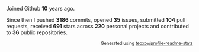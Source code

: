Joined Github **10** years ago.

Since then I pushed **3186** commits, opened **35** issues, submitted **104** pull requests, received **691** stars across **220** personal projects and contributed to **36** public repositories.

<p align="right"><sub>Generated using <a href="https://github.com/marketplace/actions/profile-readme-stats">teoxoy/profile-readme-stats</a></sub></p>
